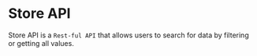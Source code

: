 # Store API
Store API is a `Rest-ful API` that allows users to search for data by filtering or getting all values.